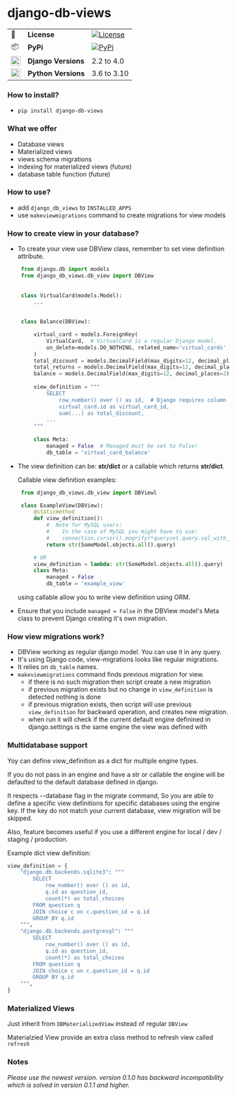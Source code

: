# django-db-views
|  |  |                                                                                                    |
|--------------------|---------------------|----------------------------------------------------------------------------------------------------|
| :memo: | **License** | [![License](https://img.shields.io/:license-mit-blue.svg)](http://doge.mit-license.org)            |
| :package: | **PyPi** | [![PyPi](https://badge.fury.io/py/django-db-views.svg)](https://pypi.org/project/django-db-views/) |
| <img src="https://cdn.iconscout.com/icon/free/png-256/django-1-282754.png" width="22px" height="22px" align="center" /> | **Django Versions** | 2.2 to 4.0                                                                                         |
| <img src="http://www.iconarchive.com/download/i73027/cornmanthe3rd/plex/Other-python.ico" width="22px" height="22px" align="center" /> | **Python Versions** | 3.6 to 3.10                                                                                        |


### How to install?
  - `pip install django-db-views`

### What we offer
 - Database views
 - Materialized views
 - views schema migrations 
 - indexing for materialized views (future)
 - database table function (future)

### How to use?
   - add `django_db_views` to `INSTALLED_APPS`
   - use `makeviewmigrations` command to create migrations for view models


### How to create view in your database?

- To create your view use DBView class, remember to set view definition attribute.


   ```python
    from django.db import models
    from django_db_views.db_view import DBView
    
    
    class VirtualCard(models.Model):
        ...
    
    
    class Balance(DBView):

        virtual_card = models.ForeignKey(
            VirtualCard,  # VirtualCard is a regular Django model. 
            on_delete=models.DO_NOTHING, related_name='virtual_cards'
        )
        total_discount = models.DecimalField(max_digits=12, decimal_places=2)
        total_returns = models.DecimalField(max_digits=12, decimal_places=2)
        balance = models.DecimalField(max_digits=12, decimal_places=2)
        
        view_definition = """
            SELECT
                row_number() over () as id,  # Django requires column called id
                virtual_card.id as virtual_card_id,
                sum(...) as total_discount,
            ...
        """
    
        class Meta:
            managed = False  # Managed must be set to False!
            db_table = 'virtual_card_balance'
   ```


- The view definition can be: **str/dict** or a callable which returns **str/dict**. 

   Callable view definition examples:

   ```python
    from django_db_views.db_view import DBViewl
  
    class ExampleView(DBView):
        @staticmethod
        def view_definition():
            #  Note for MySQL users:
            #    In the case of MySQL you might have to use: 
            #    connection.cursor().mogrify(*queryset.query.sql_with_params()).decode() instead of str method to get valid sql statement from Query.
            return str(SomeModel.objects.all().query)  

        # OR
        view_definition = lambda: str(SomeModel.objects.all().query)
        class Meta:
            managed = False 
            db_table = 'example_view'
   ```

   using callable allow you to write view definition using ORM.

- Ensure that you include `managed = False` in the DBView model's Meta class to prevent Django creating it's own migration.

### How view migrations work? 
   - DBView working as regular django model. You can use it in any query. 
   - It's using Django code, view-migrations looks like regular migrations. 
   - It relies on `db_table` names. 
   - `makeviewmigrations` command finds previous migration for view.
      - if there is no such migration then script create a new migration
      - if previous migration exists but no change in `view_definition` is detected nothing is done
      - if previous migration exists, then script will use previous `view_definition` for backward operation, and creates new migration.
      - when run it will check if the current default engine definined in django.settings is the same engine the view was defined with


### Multidatabase support
Yoy can define view_definition as
a dict for multiple engine types.

If you do not pass in an engine and have a str or callable the
engine will be defaulted to the default database defined in django.

It respects --database flag in the migrate command,
So you are able to define a specific view definitions for specific databases using the engine key.
If the key do not match your current database, view migration will be skipped.

Also, feature becomes useful if you use a different engine for local / dev / staging / production.

Example dict view definition:

```python
view_definition = {
    "django.db.backends.sqlite3": """
        SELECT
            row_number() over () as id,
            q.id as question_id,
            count(*) as total_choices
        FROM question q
        JOIN choice c on c.question_id = q.id
        GROUP BY q.id
    """,
    "django.db.backends.postgresql": """
        SELECT
            row_number() over () as id,
            q.id as question_id,
            count(*) as total_choices
        FROM question q
        JOIN choice c on c.question_id = q.id
        GROUP BY q.id
    """,
}
```

### Materialized Views

Just inherit from `DBMaterializedView` instead of regular `DBView`

Materialzied View provide an extra class method to refresh view called `refresh`


### Notes
_Please use the newest version. version 0.1.0 has backward
incompatibility which is solved in version 0.1.1 and higher._
